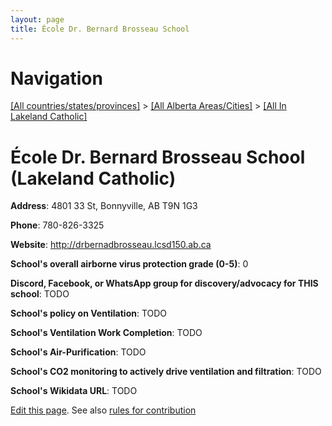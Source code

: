 ```yaml
---
layout: page
title: École Dr. Bernard Brosseau School
---
```

# Navigation

[[All countries/states/provinces]](../../..) > [[All Alberta Areas/Cities]](../..) > [[All In Lakeland Catholic]](..)

# École Dr. Bernard Brosseau School (Lakeland Catholic)

**Address**: 4801 33 St, Bonnyville, AB T9N 1G3

**Phone**: 780-826-3325

**Website**: <http://drbernadbrosseau.lcsd150.ab.ca>

**School's overall airborne virus protection grade (0-5)**: 0

**Discord, Facebook, or WhatsApp group for discovery/advocacy for THIS school**: TODO

**School's policy on Ventilation**: TODO

**School's Ventilation Work Completion**: TODO

**School's Air-Purification**: TODO

**School's CO2 monitoring to actively drive ventilation and filtration**: TODO

**School's Wikidata URL**: TODO


[Edit this page](https://github.com/ventilate-schools/AB/edit/main/./Lakeland_Catholic/École_Dr._Bernard_Brosseau_School.md). See also [rules for contribution](../../../contribution-rules/)